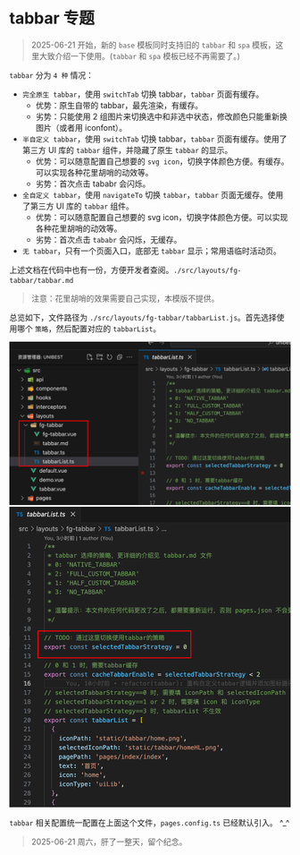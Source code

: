 # tabbar 专题

> 2025-06-21 开始，新的 `base` 模板同时支持旧的 `tabbar` 和 `spa` 模板，这里大致介绍一下使用。(`tabbar` 和 `spa` 模板已经不再需要了。)

`tabbar` 分为 `4 种` 情况：

- `完全原生 tabbar`，使用 `switchTab` 切换 tabbar，`tabbar` 页面有缓存。
  - 优势：原生自带的 tabbar，最先渲染，有缓存。
  - 劣势：只能使用 2 组图片来切换选中和非选中状态，修改颜色只能重新换图片（或者用 iconfont）。
- `半自定义 tabbar`，使用 `switchTab` 切换 tabbar，`tabbar` 页面有缓存。使用了第三方 UI 库的 `tabbar` 组件，并隐藏了原生 `tabbar` 的显示。
  - 优势：可以随意配置自己想要的 `svg icon`，切换字体颜色方便。有缓存。可以实现各种花里胡哨的动效等。
  - 劣势：首次点击 tababr 会闪烁。
- `全自定义 tabbar`，使用 `navigateTo` 切换 `tabbar`，`tabbar` 页面无缓存。使用了第三方 UI 库的 `tabbar` 组件。
  - 优势：可以随意配置自己想要的 svg icon，切换字体颜色方便。可以实现各种花里胡哨的动效等。
  - 劣势：首次点击 `tababr` 会闪烁，无缓存。
- `无 tabbar`，只有一个页面入口，底部无 `tabbar` 显示；常用语临时活动页。

上述文档在代码中也有一份，方便开发者查阅。`./src/layouts/fg-tabbar/tabbar.md`

> 注意：花里胡哨的效果需要自己实现，本模版不提供。

总览如下，文件路径为 `./src/layouts/fg-tabbar/tabbarList.js`。首先选择使用哪个 `策略`，然后配置对应的 `tabbarList`。

![alt text](image-4.png)
![alt text](image-3.png)

`tabbar` 相关配置统一配置在上面这个文件，`pages.config.ts` 已经默认引入。 ^\_^

> 2025-06-21 周六，肝了一整天，留个纪念。
